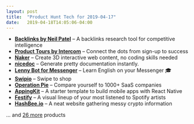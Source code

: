 ```yaml
---
layout: post
title:  "Product Hunt Tech for 2019-04-17"
date:   2019-04-18T14:05:06-04:00
---
```


* **[Backlinks by Neil Patel](https://www.producthunt.com/posts/backlinks-by-neil-patel?utm_campaign=producthunt-api&utm_medium=api&utm_source=Application%3A+Daily+Digest+RSS+%28ID%3A+3202%29)** – A backlinks research tool for competitive intelligence
* **[Product Tours by Intercom](https://www.producthunt.com/posts/product-tours-by-intercom?utm_campaign=producthunt-api&utm_medium=api&utm_source=Application%3A+Daily+Digest+RSS+%28ID%3A+3202%29)** – Connect the dots from sign-up to success
* **[Naker](https://www.producthunt.com/posts/naker?utm_campaign=producthunt-api&utm_medium=api&utm_source=Application%3A+Daily+Digest+RSS+%28ID%3A+3202%29)** – Create 3D interactive web content, no coding skills needed
* **[nicedoc](https://www.producthunt.com/posts/nicedoc?utm_campaign=producthunt-api&utm_medium=api&utm_source=Application%3A+Daily+Digest+RSS+%28ID%3A+3202%29)** – Generate pretty documentation instantly.
* **[Lenny Bot for Messenger](https://www.producthunt.com/posts/lenny-bot-for-messenger?utm_campaign=producthunt-api&utm_medium=api&utm_source=Application%3A+Daily+Digest+RSS+%28ID%3A+3202%29)** – Learn English on your Messenger 🎓
* **[Swipio](https://www.producthunt.com/posts/swipio?utm_campaign=producthunt-api&utm_medium=api&utm_source=Application%3A+Daily+Digest+RSS+%28ID%3A+3202%29)** – Swipe to shop
* **[Operation Pie](https://www.producthunt.com/posts/operation-pie?utm_campaign=producthunt-api&utm_medium=api&utm_source=Application%3A+Daily+Digest+RSS+%28ID%3A+3202%29)** – Compare yourself to 1000+ SaaS companies
* **[AppingKit](https://www.producthunt.com/posts/appingkit?utm_campaign=producthunt-api&utm_medium=api&utm_source=Application%3A+Daily+Digest+RSS+%28ID%3A+3202%29)** – A starter template to build mobile apps with React Native
* **[Festify](https://www.producthunt.com/posts/festify-2?utm_campaign=producthunt-api&utm_medium=api&utm_source=Application%3A+Daily+Digest+RSS+%28ID%3A+3202%29)** – A visual lineup of your most listened to Spotify artists
* **[HashBee.io](https://www.producthunt.com/posts/hashbee-io?utm_campaign=producthunt-api&utm_medium=api&utm_source=Application%3A+Daily+Digest+RSS+%28ID%3A+3202%29)** – A neat website gathering messy crypto information

… and [26 more](https://www.producthunt.com/tech) products